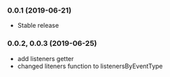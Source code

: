 ### 0.0.1 (2019-06-21)
  * Stable release

### 0.0.2, 0.0.3 (2019-06-25)
  * add listeners getter
  * changed liteners function to listenersByEventType
